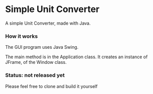 # Simple Unit Converter
A simple Unit Converter, made with Java.

### How it works
The GUI program uses Java Swing. 

The main method is in the Application class. 
It creates an instance of JFrame, of the Window class. 

### Status: not released yet
Please feel free to clone and build it yourself
